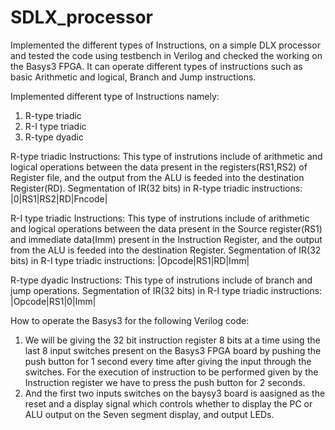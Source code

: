 # SDLX_processor
Implemented the different types of Instructions, on a simple DLX processor and tested the code using testbench in Verilog and checked the working on the Basys3 FPGA. It can operate different types of instructions such as basic Arithmetic and logical, Branch and Jump instructions.

Implemented different type of Instructions namely:
1. R-type triadic 
2. R-I type triadic
3. R-type dyadic

R-type triadic Instructions:
This type of instrutions include of arithmetic and logical operations between the data present in the registers(RS1,RS2) of Register file, and the output from the ALU is feeded into the destination Register(RD).
Segmentation of IR(32 bits) in R-type triadic instructions: |0|RS1|RS2|RD|Fncode|

R-I type triadic Instructions:
This type of instrutions include of arithmetic and logical operations between the data present in the Source register(RS1) and immediate data(Imm) present in the Instruction Register, and the output from the ALU is feeded into the destination Register.
Segmentation of IR(32 bits) in R-I type triadic instructions: |Opcode|RS1|RD|Imm|

R-type dyadic Instructions:
This type of instrutions include of branch and jump operations.
Segmentation of IR(32 bits) in R-I type triadic instructions: |Opcode|RS1|0|Imm|


How to operate the Basys3 for the following Verilog code:
1. We will be giving the 32 bit instruction register 8 bits at a time using the last 8 input
switches present on the Basys3 FPGA board by pushing the push button for 1 second
every time after giving the input through the switches. For the execution of instruction to be performed
given by the Instruction register we have to press the push button for 2 seconds.
2. And the first two inputs switches on the baysy3 board is aasigned as the reset and a display signal which controls
whether to display the PC or ALU output on the Seven segment display, and output LEDs.

